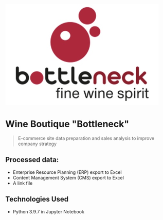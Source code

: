 ![alt text](https://github.com/CasperJaa/Wine-Boutique-Bottleneck-/blob/main/Logo.jpg?raw=true)

# Wine Boutique "Bottleneck"
> E-commerce site data preparation and sales analysis to improve company strategy

## Processed data:

 - Enterprise Resource Planning (ERP) export to Excel
 - Content Management System (CMS) export to Excel
 - A link file
 
## Technologies Used
- Python 3.9.7 in Jupyter Notebook


